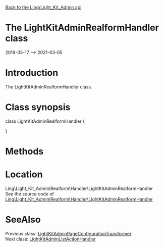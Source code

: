 [Back to the Ling/Light_Kit_Admin api](https://github.com/lingtalfi/Light_Kit_Admin/blob/master/doc/api/Ling/Light_Kit_Admin.md)



The LightKitAdminRealformHandler class
================
2019-05-17 --> 2021-03-05






Introduction
============

The LightKitAdminRealformHandler class.



Class synopsis
==============


class <span class="pl-k">LightKitAdminRealformHandler</span>  {

}






Methods
==============






Location
=============
Ling\Light_Kit_Admin\Realform\Handler\LightKitAdminRealformHandler<br>
See the source code of [Ling\Light_Kit_Admin\Realform\Handler\LightKitAdminRealformHandler](https://github.com/lingtalfi/Light_Kit_Admin/blob/master/Realform/Handler/LightKitAdminRealformHandler.php)



SeeAlso
==============
Previous class: [LightKitAdminPageConfigurationTransformer](https://github.com/lingtalfi/Light_Kit_Admin/blob/master/doc/api/Ling/Light_Kit_Admin/PageConfigurationTransformer/LightKitAdminPageConfigurationTransformer.md)<br>Next class: [LightKitAdminListActionHandler](https://github.com/lingtalfi/Light_Kit_Admin/blob/master/doc/api/Ling/Light_Kit_Admin/Realist/ListActionHandler/LightKitAdminListActionHandler.md)<br>
